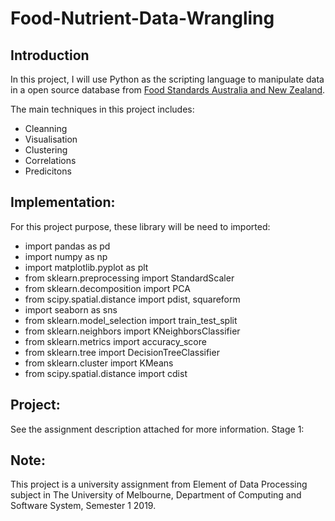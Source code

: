 # Food-Nutrient-Data-Wrangling
## Introduction
In this project, I will use Python as the scripting language to manipulate data in a open source database from [Food Standards Australia and New Zealand](http://www.foodstandards.gov.au/science/monitoringnutrients/ausnut/ausnutdatales/Pages/foodnutrient.aspx).

The main techniques in this project includes: 
+ Cleanning 
+ Visualisation 
+ Clustering 
+ Correlations 
+ Predicitons

## Implementation: 
For this project purpose, these library will be need to imported: 
+ import pandas as pd
+ import numpy as np
+ import matplotlib.pyplot as plt
+ from sklearn.preprocessing import StandardScaler
+ from sklearn.decomposition import PCA
+ from scipy.spatial.distance import pdist, squareform
+ import seaborn as sns
+ from sklearn.model_selection import train_test_split
+ from sklearn.neighbors import KNeighborsClassifier
+ from sklearn.metrics import accuracy_score
+ from sklearn.tree import DecisionTreeClassifier
+ from sklearn.cluster import KMeans
+ from scipy.spatial.distance import cdist

## Project: 
See the assignment description attached for more information.
Stage 1: 

## Note:
This project is a university assignment from Element of Data Processing subject in The University of Melbourne, Department of Computing  and Software System, Semester 1 2019.
